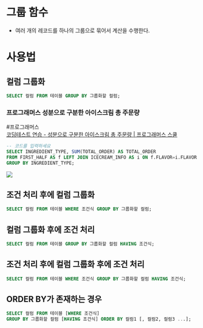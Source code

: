 # 그룹 함수
- 여러 개의 레코드를 하나의 그룹으로 묶어서 계산을 수행한다.

# 사용법
## 컬럼 그룹화
```sql
SELECT 컬럼 FROM 테이블 GROUP BY 그룹화할 컬럼;
```

### 프로그래머스 성분으로 구분한 아이스크림 총 주문량
#프로그래머스  
[코딩테스트 연습 - 성분으로 구분한 아이스크림 총 주문량 | 프로그래머스 스쿨](https://school.programmers.co.kr/learn/courses/30/lessons/133026)

```sql
-- 코드를 입력하세요
SELECT INGREDIENT_TYPE, SUM(TOTAL_ORDER) AS TOTAL_ORDER
FROM FIRST_HALF AS f LEFT JOIN ICECREAM_INFO AS i ON f.FLAVOR=i.FLAVOR
GROUP BY INGREDIENT_TYPE;
```

![](https://i.imgur.com/IGkH1jq.png)

## 조건 처리 후에 컬럼 그룹화
```sql
SELECT 컬럼 FROM 테이블 WHERE 조건식 GROUP BY 그룹화할 컬럼;
```

## 컬럼 그룹화 후에 조건 처리
```sql
SELECT 컬럼 FROM 테이블 GROUP BY 그룹화할 컬럼 HAVING 조건식;
```

## 조건 처리 후에 컬럼 그룹화 후에 조건 처리
```sql
SELECT 컬럼 FROM 테이블 WHERE 조건식 GROUP BY 그룹화할 컬럼 HAVING 조건식;
```

## ORDER BY가 존재하는 경우
```sql
SELECT 컬럼 FROM 테이블 [WHERE 조건식]
GROUP BY 그룹화할 컬럼 [HAVING 조건식] ORDER BY 컬럼1 [, 컬럼2, 컬럼3 ...];
```



